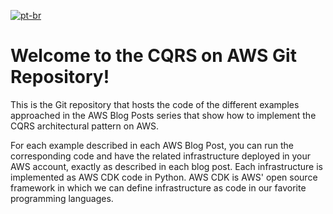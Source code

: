 [![pt-br](https://img.shields.io/badge/lang-pt--br-green.svg)](https://github.com/aws-samples/cqrs-on-aws/blob/main/README.pt-br.md)

# Welcome to the CQRS on AWS Git Repository!

This is the Git repository that hosts the code of the different examples approached in the AWS Blog Posts series that show
how to implement the CQRS architectural pattern on AWS.

For each example described in each AWS Blog Post, you can run the corresponding code and have the related
infrastructure deployed in your AWS account, exactly as described in each blog post. Each infrastructure is implemented
as AWS CDK code in Python. AWS CDK is AWS' open source framework in which we can define infrastructure as code in our
favorite programming languages.